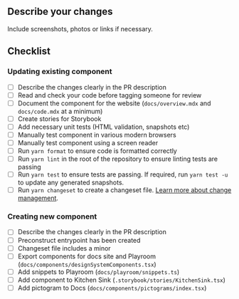 ## Describe your changes

Include screenshots, photos or links if necessary.

## Checklist

### Updating existing component

- [ ] Describe the changes clearly in the PR description
- [ ] Read and check your code before tagging someone for review
- [ ] Document the component for the website (`docs/overview.mdx` and `docs/code.mdx` at a minimum)
- [ ] Create stories for Storybook
- [ ] Add necessary unit tests (HTML validation, snapshots etc)
- [ ] Manually test component in various modern browsers
- [ ] Manually test component using a screen reader
- [ ] Run `yarn format` to ensure code is formatted correctly
- [ ] Run `yarn lint` in the root of the repository to ensure linting tests are passing
- [ ] Run `yarn test` to ensure tests are passing. If required, run `yarn test -u` to update any generated snapshots.
- [ ] Run `yarn changeset` to create a changeset file. [Learn more about change management](design-system.agriculture.gov.au/guides/change-management.mdx).

### Creating new component

- [ ] Describe the changes clearly in the PR description
- [ ] Preconstruct entrypoint has been created
- [ ] Changeset file includes a minor
- [ ] Export components for docs site and Playroom (`docs/components/designSystemComponents.tsx`)
- [ ] Add snippets to Playroom (`docs/playroom/snippets.ts`)
- [ ] Add component to Kitchen Sink (`.storybook/stories/KitchenSink.tsx`)
- [ ] Add pictogram to Docs (`docs/components/pictograms/index.tsx`)
